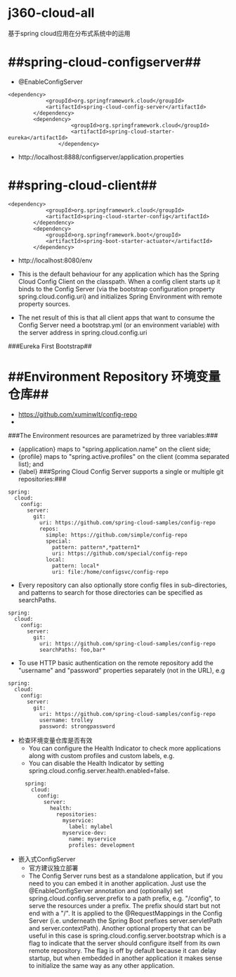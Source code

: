 j360-cloud-all
==============

基于spring cloud应用在分布式系统中的运用

##spring-cloud-configserver##
===================
- @EnableConfigServer

```
<dependency>
            <groupId>org.springframework.cloud</groupId>
            <artifactId>spring-cloud-config-server</artifactId>
        </dependency>
        <dependency>
                    <groupId>org.springframework.cloud</groupId>
                    <artifactId>spring-cloud-starter-eureka</artifactId>
                </dependency>
```

- http://localhost:8888/configserver/application.properties

##spring-cloud-client##
===================
```
<dependency>
            <groupId>org.springframework.cloud</groupId>
            <artifactId>spring-cloud-starter-config</artifactId>
        </dependency>
        <dependency>
            <groupId>org.springframework.boot</groupId>
            <artifactId>spring-boot-starter-actuator</artifactId>
        </dependency>
```

- http://localhost:8080/env
- This is the default behaviour for any application which has the Spring Cloud Config Client on the classpath. When a config client starts up it binds to the Config Server (via the bootstrap configuration property spring.cloud.config.uri) and initializes Spring Environment with remote property sources.
  
- The net result of this is that all client apps that want to consume the Config Server need a bootstrap.yml (or an environment variable) with the server address in spring.cloud.config.uri

###Eureka First Bootstrap##






##Environment Repository 环境变量仓库##
===================
-  https://github.com/xuminwlt/config-repo
- 
###The Environment resources are parametrized by three variables:###
- {application} maps to "spring.application.name" on the client side;
- {profile} maps to "spring.active.profiles" on the client (comma separated list); and
- {label}
###Spring Cloud Config Server supports a single or multiple git repositories:###
```
spring:
  cloud:
    config:
      server:
        git:
          uri: https://github.com/spring-cloud-samples/config-repo
          repos:
            simple: https://github.com/simple/config-repo
            special:
              pattern: pattern*,*pattern1*
              uri: https://github.com/special/config-repo
            local:
              pattern: local*
              uri: file:/home/configsvc/config-repo
```
- Every repository can also optionally store config files in sub-directories, and patterns to search for those directories can be specified as searchPaths. 
```
spring:
  cloud:
    config:
      server:
        git:
          uri: https://github.com/spring-cloud-samples/config-repo
          searchPaths: foo,bar*
```
- To use HTTP basic authentication on the remote repository add the "username" and "password" properties separately (not in the URL), e.g
```
spring:
  cloud:
    config:
      server:
        git:
          uri: https://github.com/spring-cloud-samples/config-repo
          username: trolley
          password: strongpassword
```
- 检查环境变量仓库是否有效
    - You can configure the Health Indicator to check more applications along with custom profiles and custom labels, e.g.
    - You can disable the Health Indicator by setting spring.cloud.config.server.health.enabled=false.
    ```
      spring:
        cloud:
          config:
            server:
              health:
                repositories:
                  myservice:
                    label: mylabel
                  myservice-dev:
                    name: myservice
                    profiles: development  
    ```
- 嵌入式ConfigServer
    - 官方建议独立部署
    - The Config Server runs best as a standalone application, but if you need to you can embed it in another application. Just use the @EnableConfigServer annotation and (optionally) set spring.cloud.config.server.prefix to a path prefix, e.g. "/config", to serve the resources under a prefix. The prefix should start but not end with a "/". It is applied to the @RequestMappings in the Config Server (i.e. underneath the Spring Boot prefixes server.servletPath and server.contextPath). Another optional property that can be useful in this case is spring.cloud.config.server.bootstrap which is a flag to indicate that the server should configure itself from its own remote repository. The flag is off by default because it can delay startup, but when embedded in another application it makes sense to initialize the same way as any other application.
    


